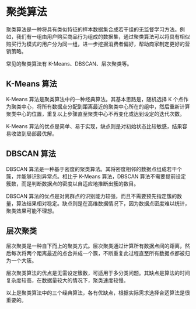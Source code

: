# 聚类算法
聚类算法是一种将具有类似特征的样本数据集合成若干组的无监督学习方法。例如，我们有一组由用户购买商品行为组成的数据集，通过聚类算法可以将具有相似购买行为模式的用户分为同一组，进一步挖掘消费者偏好，帮助商家制定更好的营销策略。

常见的聚类算法有 K-Means、DBSCAN、层次聚类等。

## K-Means 算法
K-Means 算法是聚类算法中的一种经典算法。其基本思路是，随机选择 K 个点作为聚类中心，将所有数据点分配到距离最近的聚类中心所在的组中，然后重新计算聚类中心的位置，重复以上步骤直至聚类中心不再变化或达到设定的迭代次数。

K-Means 算法的优点是简单、易于实现，缺点则是对初始状态比较敏感，结果容易收敛到局部最优解。

## DBSCAN 算法
DBSCAN 算法是一种基于密度的聚类算法。其将密度相邻的数据点组成若干个簇，并能够识别异常点。相比于 K-Means 算法，DBSCAN 算法不需要提前设定簇数，而是判断数据点的密度以自适应地推断出簇的数目。

DBSCAN 算法的优点是对离群点的识别能力较强，而且不需要预先指定簇的数量，算法结果相对稳定。缺点则是在高维数据情况下，因为数据点密度难以统计，聚类效果可能不理想。

## 层次聚类
层次聚类是一种自下而上的聚类方式。层次聚类通过计算所有数据点间的距离，然后每次将两个距离最近的点合并成一个簇，不断重复此过程直至所有数据点都被归为一个大簇。

层次聚类算法的优点是无需设定簇数，可适用于多分类问题。其缺点是算法的时间复杂度较高，在数据量较大的情况下，聚类速度较慢。

以上是聚类算法中的三个经典算法，各有优缺点，根据实际需求选择合适算法是很重要的。